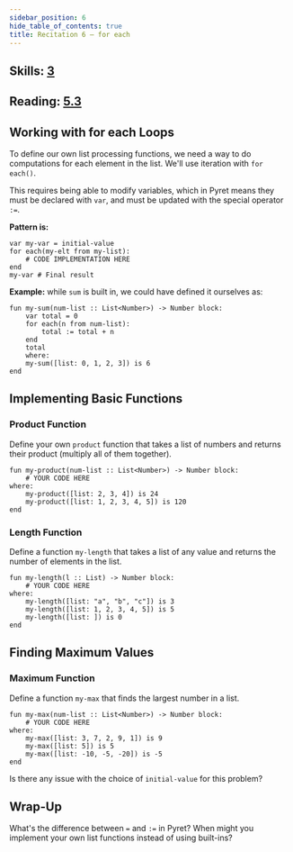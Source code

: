 ```yaml
---
sidebar_position: 6
hide_table_of_contents: true
title: Recitation 6 — for each
---
```


## Skills: [3](</skills/#(3)>)

## Reading: [5.3](%7B%7BDCIC_DOMAIN%7D%7D/recursive-data.html)

## Working with for each Loops

To define our own list processing functions, we need a way to do computations for each element in the list. We'll use iteration with `for each()`.

This requires being able to modify variables, which in Pyret means they must be declared with `var`, and must be updated with the special operator `:=`.

**Pattern is:**

```pyret
var my-var = initial-value
for each(my-elt from my-list):
    # CODE IMPLEMENTATION HERE
end
my-var # Final result
```

**Example:** while `sum` is built in, we could have defined it ourselves as:

```pyret
fun my-sum(num-list :: List<Number>) -> Number block:
    var total = 0
    for each(n from num-list):
        total := total + n
    end
    total
    where:
    my-sum([list: 0, 1, 2, 3]) is 6
end
```

## Implementing Basic Functions

### Product Function

Define your own `product` function that takes a list of numbers and returns their product (multiply all of them together).

```pyret
fun my-product(num-list :: List<Number>) -> Number block:
    # YOUR CODE HERE
where:
    my-product([list: 2, 3, 4]) is 24
    my-product([list: 1, 2, 3, 4, 5]) is 120
end
```

### Length Function

Define a function `my-length` that takes a list of any value and returns the number of elements in the list.

```pyret
fun my-length(l :: List) -> Number block:
    # YOUR CODE HERE
where:
    my-length([list: "a", "b", "c"]) is 3
    my-length([list: 1, 2, 3, 4, 5]) is 5
    my-length([list: ]) is 0
end
```

## Finding Maximum Values

### Maximum Function

Define a function `my-max` that finds the largest number in a list.

```pyret
fun my-max(num-list :: List<Number>) -> Number block:
    # YOUR CODE HERE
where:
    my-max([list: 3, 7, 2, 9, 1]) is 9
    my-max([list: 5]) is 5
    my-max([list: -10, -5, -20]) is -5
end
```

Is there any issue with the choice of `initial-value` for this problem?

## Wrap-Up

What's the difference between `=` and `:=` in Pyret? When might you implement your own list functions instead of using built-ins?
